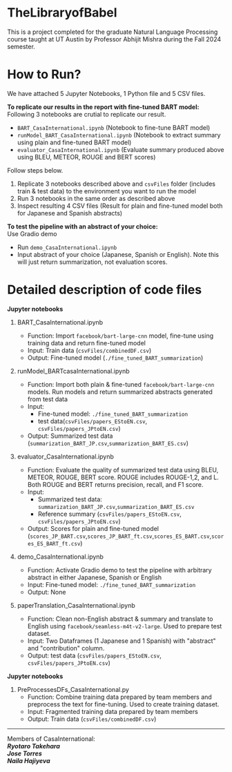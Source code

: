 # TheLibraryofBabel
This is a project completed for the graduate Natural Language Processing course taught at UT Austin by Professor Abhijit Mishra during the Fall 2024 semester.

# How to Run?
We have attached 5 Jupyter Notebooks, 1 Python file and 5 CSV files.

**To replicate our results in the report with fine-tuned BART model:** <br>
Following 3 notebooks are crutial to replicate our result.
  * `BART_CasaInternational.ipynb` (Notebook to fine-tune BART model)
  * `runModel_BART_CasaInternational.ipynb` (Notebook to extract summary using plain and fine-tuned BART model)
  * `evaluator_CasaInternational.ipynb` (Evaluate summary produced above using BLEU, METEOR, ROUGE and BERT scores)

Follow steps below.
  1.  Replicate 3 notebooks described above and `csvFiles` folder (includes train & test data) to the environment you want to run the model
  2.  Run 3 notebooks in the same order as described above
  3.  Inspect resulting 4 CSV files (Result for plain and fine-tuned model both for Japanese and Spanish abstracts)

**To test the pipeline with an abstract of your choice:** <br>
Use Gradio demo
  *  Run `demo_CasaInternational.ipynb`
  *  Input abstract of your choice (Japanese, Spanish or English). Note this will just return summarization, not evaluation scores.

# Detailed description of code files<br>
**Jupyter notebooks**<br>
1. BART_CasaInternational.ipynb
   *  Function: Import `facebook/bart-large-cnn` model, fine-tune using training data and return fine-tuned model
   *  Input: Train data (`csvFiles/combinedDF.csv`)
   *  Output: Fine-tuned model (`./fine_tuned_BART_summarization`)

2. runModel_BARTcasaInternational.ipynb
   *  Function: Import both plain & fine-tuned `facebook/bart-large-cnn` models. Run models and return summarized abstracts generated from test data
   *  Input:
      - Fine-tuned model: `./fine_tuned_BART_summarization`
      - test data(`csvFiles/papers_EStoEN.csv`, `csvFiles/papers_JPtoEN.csv`)
   *  Output: Summarized test data (`summarization_BART_JP.csv`,`summarization_BART_ES.csv`)

3. evaluator_CasaInternational.ipynb
   *  Function: Evaluate the quality of summarized test data using BLEU, METEOR, ROUGE, BERT score. ROUGE includes ROUGE-1,2, and L. Both ROUGE and BERT returns precision, recall, and F1 score.
   *  Input:
      - Summarized test data: `summarization_BART_JP.csv`,`summarization_BART_ES.csv`
      - Reference summary (`csvFiles/papers_EStoEN.csv`, `csvFiles/papers_JPtoEN.csv`)
   *  Output: Scores for plain and fine-tuned model (`scores_JP_BART.csv`,`scores_JP_BART_ft.csv`,`scores_ES_BART.csv`,`scores_ES_BART_ft.csv`)
  
4. demo_CasaInternational.ipynb
   *  Function: Activate Gradio demo to test the pipeline with arbitrary abstract in either Japanese, Spanish or English
   *  Input: Fine-tuned model: `./fine_tuned_BART_summarization`
   *  Output: None

5. paperTranslation_CasaInternational.ipynb
   *  Function: Clean non-English abstract & summary and translate to English using `facebook/seamless-m4t-v2-large`. Used to prepare test dataset.
   *  Input: Two Dataframes (1 Japanese and 1 Spanish) with "abstract" and "contribution" column. 
   *  Output: test data (`csvFiles/papers_EStoEN.csv`, `csvFiles/papers_JPtoEN.csv`)

**Jupyter notebooks**<br>
1. PreProcessesDFs_CasaInternational.py
   *  Function: Combine training data prepared by team members and preprocess the text for fine-tuning. Used to create training dataset.
   *  Input: Fragmented training data prepared by team members
   *  Output: Train data (`csvFiles/combinedDF.csv`)

----------------------------------------

Members of CasaInternational:<br>
***Ryotaro Takehara***<br>
***Jose Torres***<br>
***Naila Hajiyeva***<br>

